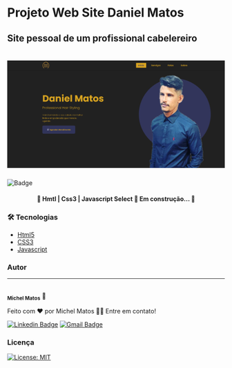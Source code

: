 # Projeto Web Site Daniel Matos

## Site pessoal de um profissional cabelereiro

<h1 align="center">
    <img alt="DanielMatos" title="#DanielMatos" src="./assets/banner.png" />
</h1>

![Badge](https://img.shields.io/badge/Site-DanielMatos-%23DAA520?style=for-the-badge&logo=ghost)


<h4 align="center">
    🚧 Hmtl | Css3 | Javascript Select 🚀 Em construção... 🚧
</h4>

### 🛠 Tecnologias
- [Html5](________________)
- [CSS3](______________________)
- [Javascript](_______________________)

### Autor
---
<img style="border-radius: 50%;" src="https://avatars.githubusercontent.com/u/63553960?s=60&v=4" width="100px" alt=""/>
<br/>
<sub><b>Michel Matos</b></sub> 🚀

Feito com ❤️ por Michel Matos 👋🏽 Entre em contato!

[![Linkedin Badge](https://img.shields.io/badge/-Michel-blue?style=flat-square&logo=Linkedin&logoColor=white&link=https://www.linkedin.com/in/michel-matos-de-oliveira-a36056191/)](https://www.linkedin.com/in/michel-matos-de-oliveira-a36056191/)
[![Gmail Badge](https://img.shields.io/badge/-michel.mef@gmail.com-c14438?style=flat-square&logo=Gmail&logoColor=white&link=mailto:michel.mef@gmail.com)](mailto:michel.mef@gmail.com) 

### Licença

[![License: MIT](https://img.shields.io/badge/License-MIT-yellow.svg)](https://opensource.org/licenses/MIT)
